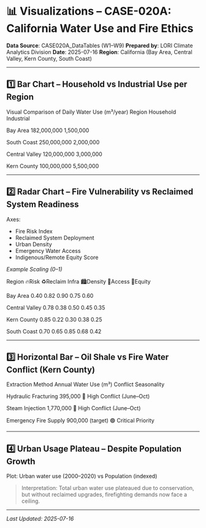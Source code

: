 # 📊 Visualizations – CASE-020A: California Water Use and Fire Ethics

**Data Source**: CASE020A_DataTables (W1–W9)
**Prepared by**: LORI Climate Analytics Division
**Date**: 2025-07-16
**Region**: California (Bay Area, Central Valley, Kern County, South Coast)

---

## 1️⃣ Bar Chart – Household vs Industrial Use per Region

Visual Comparison of Daily Water Use (m³/year)
Region             Household     Industrial


Bay Area           182,000,000   1,500,000

South Coast        250,000,000   2,000,000

Central Valley     120,000,000   3,000,000

Kern County        100,000,000   5,500,000

---

## 2️⃣ Radar Chart – Fire Vulnerability vs Reclaimed System Readiness

Axes:
- Fire Risk Index
- Reclaimed System Deployment
- Urban Density
- Emergency Water Access
- Indigenous/Remote Equity Score

_Example Scaling (0–1)_

Region             🔥Risk   ♻️Reclaim Infra   🏙️Density   🚒Access   🧭Equity


Bay Area           0.40    0.82              0.90        0.75       0.60

Central Valley     0.78    0.38              0.50        0.45       0.35

Kern County        0.85    0.22              0.30        0.38       0.25

South Coast        0.70    0.65              0.85        0.68       0.42



---

## 3️⃣ Horizontal Bar – Oil Shale vs Fire Water Conflict (Kern County)

Extraction Method      Annual Water Use (m³)   Conflict Seasonality


Hydraulic Fracturing   395,000                 🔴 High Conflict (June–Oct)

Steam Injection        1,770,000               🔴 High Conflict (June–Oct)

Emergency Fire Supply  900,000 (target)        🟢 Critical Priority

---

## 4️⃣ Urban Usage Plateau – Despite Population Growth

Plot: Urban water use (2000–2020) vs Population (indexed)

> Interpretation: Total urban water use plateaued due to conservation, but without reclaimed upgrades, firefighting demands now face a ceiling.

---

_Last Updated: 2025-07-16_










